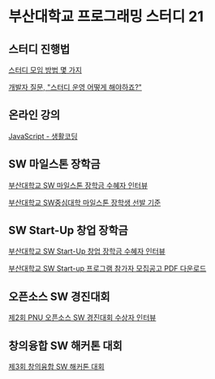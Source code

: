 <h1>부산대학교 프로그래밍 스터디 21</h1>

<h2>스터디 진행법</h2>

[스터디 모임 방법 몇 가지](http://egloos.zum.com/agile/v/5830026)

[개발자 질문, "스터디 운영 어떻게 해야하죠?"](https://youtu.be/RdTpUfm2hSo)

<h2>온라인 강의</h2>

[JavaScript - 생활코딩](https://youtu.be/PZIPsKgWJiw)

<h2>SW 마일스톤 장학금</h2>

[부산대학교 SW 마일스톤 장학금 수혜자 인터뷰](https://youtu.be/LSjNw8wrXhc)

[부산대학교 SW중심대학 마일스톤 장학생 선발 기준](https://cse.pusan.ac.kr/cse/14651/subview.do?enc=Zm5jdDF8QEB8JTJGYmJzJTJGY3NlJTJGMjYwNSUyRjgzMjEwOCUyRmFydGNsVmlldy5kbyUzRmJic09wZW5XcmRTZXElM0QlMjZpc1ZpZXdNaW5lJTNEZmFsc2UlMjZzcmNoQ29sdW1uJTNEc2olMjZwYWdlJTNEMSUyNnNyY2hXcmQlM0QlMjVFQiUyNUE3JTI1ODglMjVFQyUyNTlEJTI1QkMlMjVFQyUyNThBJTI1QTQlMjVFRCUyNTg2JTI1QTQlMjZyZ3NCZ25kZVN0ciUzRCUyNmJic0NsU2VxJTNEJTI2cGFzc3dvcmQlM0QlMjZyZ3NFbmRkZVN0ciUzRCUyNg%3D%3D)

<h2>SW Start-Up 창업 장학금</h2>

[부산대학교 SW Start-Up 창업 장학금 수혜자 인터뷰](https://youtu.be/2yJR7IImO2M)

[부산대학교 SW Start-up 프로그램 참가자 모집공고 PDF 다운로드](http://cse.pusan.ac.kr/bbs/cse/2605/684119/download.do)

<h2>오픈소스 SW 경진대회</h2>

[제2회 PNU 오픈소스 SW 경진대회 수상자 인터뷰](https://youtu.be/VhREfG0jLSo)

<h2>창의융합 SW 해커톤 대회</h2>

[제3회 창의융합 SW 해커톤 대회](https://youtu.be/EfEgTrm5_u4)
